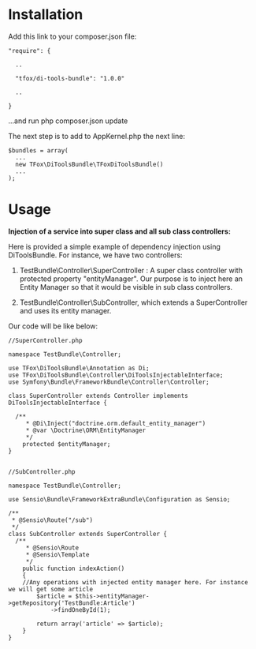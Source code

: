 Installation
===========================================
Add this link to your composer.json file:

```
"require": {

  ..
  
  "tfox/di-tools-bundle": "1.0.0"
  
  ..
  
}
```

...and run
php composer.json update


The next step is to add to AppKernel.php the next line:

```
$bundles = array(
  ...
  new TFox\DiToolsBundle\TFoxDiToolsBundle()
  ...
);

```


Usage
===========================================

<b>Injection of a service into super class and all sub class controllers:</b>


Here is provided a simple example of dependency injection using DiToolsBundle. For instance, we have two controllers:


1. TestBundle\Controller\SuperController : A super class controller with protected property "entityManager". Our purpose is to inject here an Entity Manager so that it would be visible in sub class controllers.



2. TestBundle\Controller\SubController, which extends a SuperController and uses its entity manager.


Our code will be like below:

```
//SuperController.php

namespace TestBundle\Controller;

use TFox\DiToolsBundle\Annotation as Di;
use TFox\DiToolsBundle\Controller\DiToolsInjectableInterface;
use Symfony\Bundle\FrameworkBundle\Controller\Controller;

class SuperController extends Controller implements DiToolsInjectableInterface {

  /**
	 * @Di\Inject("doctrine.orm.default_entity_manager")
	 * @var \Doctrine\ORM\EntityManager
	 */
	protected $entityManager;
}


//SubController.php

namespace TestBundle\Controller;

use Sensio\Bundle\FrameworkExtraBundle\Configuration as Sensio;

/**
 * @Sensio\Route("/sub")
 */
class SubController extends SuperController {
  /**
	 * @Sensio\Route
	 * @Sensio\Template
	 */
	public function indexAction()
	{
    //Any operations with injected entity manager here. For instance we will get some article
		$article = $this->entityManager->getRepository('TestBundle:Article')
			->findOneById(1);
		
		return array('article' => $article);
	}
}


```

